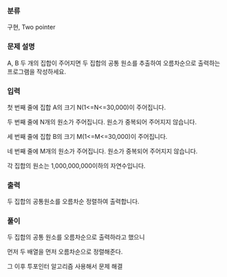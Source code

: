 ### 분류

구현, Two pointer

### 문제 설명

<p>A, B 두 개의 집합이 주어지면 두 집합의 공통 원소를 추출하여 오름차순으로 출력하는 프로그램을 작성하세요.
</p>


### 입력 

 <p>첫 번째 줄에 집합 A의 크기 N(1<=N<=30,000)이 주어집니다.

두 번째 줄에 N개의 원소가 주어집니다. 원소가 중복되어 주어지지 않습니다.

세 번째 줄에 집합 B의 크기 M(1<=M<=30,000)이 주어집니다.

네 번째 줄에 M개의 원소가 주어집니다. 원소가 중복되어 주어지지 않습니다.

각 집합의 원소는 1,000,000,000이하의 자연수입니다.</p>


### 출력 

 <p>두 집합의 공통원소를 오름차순 정렬하여 출력합니다.</p>


### 풀이
<p>두 집합의 공통 원소를 오름차순으로 출력하라고 했으니

먼저 두 배열을 먼저 오름차순으로 정렬해준다.

그 이후 투포인터 알고리즘 사용해서 문제 해결 </p>
